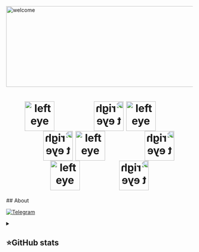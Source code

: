 <img width="1797" height="218" alt="welcome" src="https://github.com/user-attachments/assets/e0b04151-5bda-4820-8a78-6c5cabebe653" />


<h1 align="center">
    <img src="https://github.com/user-attachments/assets/9380aacb-3cce-426e-ace4-da0f9ea3527a" alt="left eye" style="display: inline-block; margin-right: 50px; vertical-align: middle; width: 80px;" />
    <img src="https://github.com/user-attachments/assets/9380aacb-3cce-426e-ace4-da0f9ea3527a" alt="right eye" style="transform: scaleX(-1); display: inline-block; margin-left: 50px; vertical-align: middle; width: 80px;" />
    <img src="https://github.com/user-attachments/assets/9380aacb-3cce-426e-ace4-da0f9ea3527a" alt="left eye" style="display: inline-block; margin-right: 50px; vertical-align: middle; width: 80px;" />
    <img src="https://github.com/user-attachments/assets/9380aacb-3cce-426e-ace4-da0f9ea3527a" alt="right eye" style="transform: scaleX(-1); display: inline-block; margin-left: 50px; vertical-align: middle; width: 80px;" />
    <img src="https://github.com/user-attachments/assets/9380aacb-3cce-426e-ace4-da0f9ea3527a" alt="left eye" style="display: inline-block; margin-right: 50px; vertical-align: middle; width: 80px;" />
    <img src="https://github.com/user-attachments/assets/9380aacb-3cce-426e-ace4-da0f9ea3527a" alt="right eye" style="transform: scaleX(-1); display: inline-block; margin-left: 50px; vertical-align: middle; width: 80px;" />
    <img src="https://github.com/user-attachments/assets/9380aacb-3cce-426e-ace4-da0f9ea3527a" alt="left eye" style="display: inline-block; margin-right: 50px; vertical-align: middle; width: 80px;" />
    <img src="https://github.com/user-attachments/assets/9380aacb-3cce-426e-ace4-da0f9ea3527a" alt="right eye" style="transform: scaleX(-1); display: inline-block; margin-left: 50px; vertical-align: middle; width: 80px;" />
</h1>
## About

[![Telegram](https://img.shields.io/badge/-Telegram-2CA5E0?style=flat&logo=telegram&logoColor=white)](https://tlgg.ru/unmakame)







<details align="left">
  <summary><h2><b>⭐GitHub stats</b></h2></summary>
  <p>
   <img src="https://github-readme-stats.vercel.app/api/top-langs/?username=unmakame&theme=dracula&layout=compact&hide_border=true&bg_color=00000000" />
   <br>
   <img src="https://github-readme-stats.vercel.app/api?username=unmakame&count_private=true&show_icons=true&theme=dracula&hide_border=true&bg_color=00000000" />
  </p>
</details>


















 
